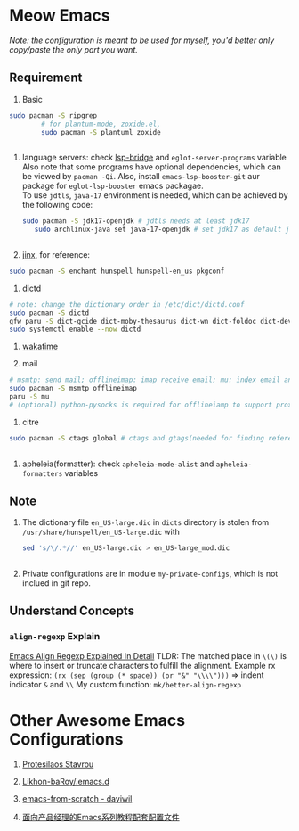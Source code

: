 # Meow Emacs

*Note: the configuration is meant to be used for myself, you'd better
only copy/paste the only part you want.*

## Requirement

1.  Basic

``` bash
sudo pacman -S ripgrep
        # for plantum-mode, zoxide.el, 
        sudo pacman -S plantuml zoxide  
        
```

1.  language servers: check
    [lsp-bridge](https://github.com/manateelazycat/lsp-bridge) and
    `eglot-server-programs` variable\
    Also note that some programs have optional dependencies, which can
    be viewed by `pacman -Qi`. Also, install `emacs-lsp-booster-git` aur
    package for `eglot-lsp-booster` emacs packagae.\
    To use `jdtls`, `java-17` environment is needed, which can be
    achieved by the following code:

    ``` bash
    sudo pacman -S jdk17-openjdk # jdtls needs at least jdk17
       sudo archlinux-java set java-17-openjdk # set jdk17 as default jdk
       
    ```

2.  [jinx](https://github.com/minad/jinx?tab=readme-ov-file#installation),
    for reference:

``` bash
sudo pacman -S enchant hunspell hunspell-en_us pkgconf
```

1.  dictd

``` bash
# note: change the dictionary order in /etc/dict/dictd.conf
sudo pacman -S dictd
gfw paru -S dict-gcide dict-moby-thesaurus dict-wn dict-foldoc dict-devils
sudo systemctl enable --now dictd
```

1.  [wakatime](https://wakatime.com/emacs)

2.  mail

``` bash
# msmtp: send mail; offlineimap: imap receive email; mu: index email and provide mu4e package for email
sudo pacman -S msmtp offlineimap
paru -S mu
# (optional) python-pysocks is required for offlineiamp to support proxy, but now I use `dae` to achieve transparent proxy
```

1.  citre

``` bash
sudo pacman -S ctags global # ctags and gtags(needed for finding reference)
        
```

1.  apheleia(formatter): check `apheleia-mode-alist` and
    `apheleia-formatters` variables

## Note

1.  The dictionary file `en_US-large.dic` in `dicts` directory is stolen
    from `/usr/share/hunspell/en_US-large.dic` with

    ``` bash
    sed 's/\/.*//' en_US-large.dic > en_US-large_mod.dic
     
    ```

2.  Private configurations are in module `my-private-configs`, which is
    not inclued in git repo.

## Understand Concepts

### `align-regexp` Explain

[Emacs Align Regexp Explained In
Detail](https://gniuk.github.io/2020-11-18-Emacs-align-regexp-explained-in-detail/)
TLDR: The matched place in `\(\)` is where to insert or truncate
characters to fulfill the alignment. Example rx expression:
`(rx (sep (group (* space)) (or "&" "\\\\")))` =\> indent indicator `&`
and `\\` My custom function: `mk/better-align-regexp`

# Other Awesome Emacs Configurations

1.  [Protesilaos Stavrou](https://protesilaos.com/emacs/dotemacs)

2.  [Likhon-baRoy/.emacs.d](Likhon-baRoy/.emacs.d)

3.  [emacs-from-scratch -
    daviwil](https://github.com/daviwil/emacs-from-scratch)

4.  [面向产品经理的Emacs系列教程配套配置文件](面向产品经理的Emacs系列教程配套配置文件)
